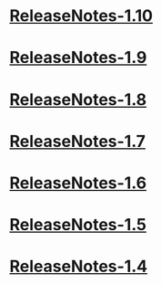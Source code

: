 # [ReleaseNotes-1.10](ReleaseNotes.md)
# [ReleaseNotes-1.9](ReleaseNotes-1.9.md)
# [ReleaseNotes-1.8](ReleaseNotes-1.8.md)
# [ReleaseNotes-1.7](ReleaseNotes-1.7.md)
# [ReleaseNotes-1.6](ReleaseNotes-1.6.md)
# [ReleaseNotes-1.5](ReleaseNotes-1.5.md)
# [ReleaseNotes-1.4](ReleaseNotes-1.4.md)